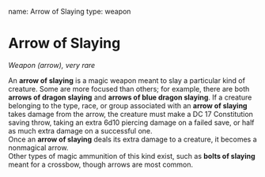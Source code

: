 name: Arrow of Slaying
type: weapon

# Arrow of Slaying 
_Weapon (arrow), very rare_ 

An **arrow of slaying** is a magic weapon meant to slay a particular kind of creature. Some are more focused than others; for example, there are both **arrows of dragon slaying** and **arrows of blue dragon slaying**. If a creature belonging to the type, race, or group associated with an **arrow of slaying** takes damage from the arrow, the creature must make a DC 17 Constitution saving throw, taking an extra 6d10 piercing damage on a failed save, or half as much extra damage on a successful one.    
Once an **arrow of slaying** deals its extra damage to a creature, it becomes a nonmagical arrow.    
Other types of magic ammunition of this kind exist, such as **bolts of slaying** meant for a crossbow, though arrows are most common.